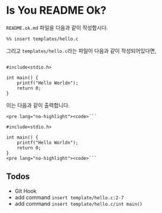 Is You README Ok?
===

`README.ok.md` 파일을 다음과 같이 작성합시다.

```
%% insert templates/hello.c
```

그리고 `templates/hello.c`라는 파일이 다음과 같이 작성되어있다면,

```

#include<stdio.h>

int main() {
	printf("Hello Worldn");
	return 0;
}
```

이는 다음과 같이 출력합니다.

```
<pre lang="no-highlight"><code>```

#include<stdio.h>

int main() {
	printf("Hello Worldn");
	return 0;
}
<pre lang="no-highlight"><code>```
```


## Todos

 - Git Hook
 - add command `insert template/hello.c:2-7`
 - add command `insert template/hello.c/int main()`

